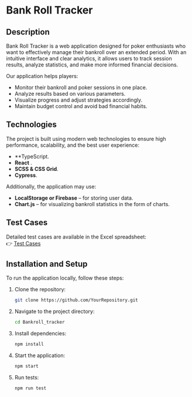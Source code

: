 # Bank Roll Tracker

## Description

Bank Roll Tracker is a web application designed for poker enthusiasts who want to effectively manage their bankroll over an extended period. With an intuitive interface and clear analytics, it allows users to track session results, analyze statistics, and make more informed financial decisions.

Our application helps players:

- Monitor their bankroll and poker sessions in one place.
- Analyze results based on various parameters.
- Visualize progress and adjust strategies accordingly.
- Maintain budget control and avoid bad financial habits.

## Technologies

The project is built using modern web technologies to ensure high performance, scalability, and the best user experience:

- **TypeScript.
- **React** .
- **SCSS & CSS Grid**.
- **Cypress**.

Additionally, the application may use:

- **LocalStorage or Firebase** – for storing user data.
- **Chart.js** – for visualizing bankroll statistics in the form of charts.

## Test Cases

Detailed test cases are available in the Excel spreadsheet:  
👉 [Test Cases](https://1drv.ms/x/c/fcecb40786e989a0/EVc0Z9R6WKtDs5QxnwzdcAUBA-GrprWFvOv-vdnEBOZsuw?e=hkKnNz)

## Installation and Setup

To run the application locally, follow these steps:

1. Clone the repository:

   ```bash
   git clone https://github.com/YourRepository.git
2. Navigate to the project directory:

   ```bash
   cd Bankroll_tracker
3. Install dependencies:

   ```bash
   npm install
4. Start the application:

   ```bash
   npm start
5. Run tests:

   ```bash
   npm run test

